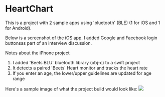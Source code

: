 # HeartChart
This is a project with 2 sample apps using 'bluetooth' (BLE) (1 for iOS and 1 for Android).

Below is a screenshot of the iOS app.  I added Google and Facebook login buttonsas part of an interview discussion.

Notes about the iPhone project
<ol>
<li>I added 'Beets BLU' bluetooth library (obj-c) to a swift project
<li>It detects a paired 'Beets' Heart monitor and tracks the heart rate
<li>If you enter an age, the lower/upper guidelines are updated for age range
</ol>
Here's a sample image of what the project build would look like:

<img src="https://user-images.githubusercontent.com/4017309/44314253-5e43f280-a3cb-11e8-95ba-6052bd0b06cc.jpg">

